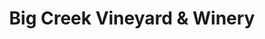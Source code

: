 ---
title: "Big Creek Vineyard & Winery"
url: /jim-thorpe/big-creek-vineyard-und-winery/
shop: Wein
---